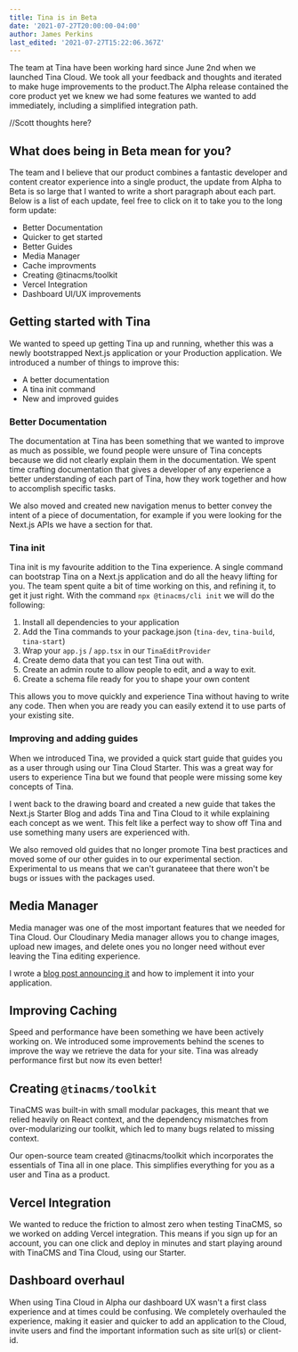 ```yaml
---
title: Tina is in Beta
date: '2021-07-27T20:00:00-04:00'
author: James Perkins
last_edited: '2021-07-27T15:22:06.367Z'
---
```

The team at Tina have been working hard since June 2nd when we launched Tina Cloud. We took all your feedback and thoughts and iterated to make huge improvements to the product.The Alpha release contained the core product yet we knew we had some features we wanted to add immediately, including a simplified integration path.

//Scott thoughts here?


## What does being in Beta mean for you?

The team and I believe that our product combines a fantastic developer and content creator experience into a single product, the update from Alpha to Beta is so large that I wanted to write a short paragraph about each part. Below is a list of each update, feel free to click on it to take you to the long form update:


- Better Documentation
- Quicker to get started
- Better Guides
- Media Manager 
- Cache improvments
- Creating @tinacms/toolkit
- Vercel Integration
- Dashboard UI/UX improvements


## Getting started with Tina

We wanted to speed up getting Tina up and running, whether this was a newly bootstrapped Next.js application or your Production application. We introduced a number of things to improve this:

* A better documentation
* A tina init command
* New and improved guides

### Better Documentation

The documentation at Tina has been something that we wanted to improve as much as possible, we found people were unsure of Tina concepts because we did not clearly explain them in the documentation. We spent time crafting documentation that gives a developer of any experience a better understanding of each part of Tina, how they work together and how to accomplish specific tasks. 

We also moved and created new navigation menus to better convey the intent of a piece of documentation, for example if you were looking for the Next.js APIs we have a section for that. 

### Tina init

Tina init is my favourite addition to the Tina experience. A single command can bootstrap Tina on a Next.js application and do all the heavy lifting for you. The team spent quite a bit of time working on this, and refining it, to get it just right.  With the command `npx @tinacms/cli init` we will do the following:

1. Install all dependencies to your application
2. Add the Tina commands to your package.json (`tina-dev`, `tina-build`, `tina-start`)
3. Wrap your `app.js` / `app.tsx` in our `TinaEditProvider`
4. Create demo data that you can test Tina out with.
5. Create an admin route to allow people to edit, and a way to exit.
6. Create a schema file ready for you to shape your own content

This allows you to move quickly and experience Tina without having to write any code. Then when you are ready you can easily extend it to use parts of your existing site.

### Improving and adding guides

When we introduced Tina, we provided a quick start guide that guides you as a user through using our Tina Cloud Starter. This was a great way for users to experience Tina but we found that people were missing some key concepts of Tina.

I went back to the drawing board and created a new guide that takes the Next.js Starter Blog and adds Tina and Tina Cloud to it while explaining each concept as we went. This felt like a perfect way to show off Tina and use something many users are experienced with.

We also removed old guides that no longer promote Tina best practices and moved some of our other guides in to our experimental section. Experimental to us means that we can't guranateee that there won't be bugs or issues with the packages used. 

## Media Manager

Media manager was one of the most important features that we needed for Tina Cloud. Our Cloudinary Media manager allows you to change images, upload new images, and delete ones you no longer need without ever leaving the Tina editing experience. 

I wrote a [blog post announcing it](/blog/manage-your-media-with-cloudinary/) and how to implement it into your application.

## Improving Caching

Speed and performance have been something we have been actively working on. We introduced some improvements behind the scenes to improve the way we retrieve the data for your site. Tina was already performance first but now its even better! 


## Creating `@tinacms/toolkit`

TinaCMS was built-in with small modular packages, this meant that we relied heavily on React context, and the dependency mismatches from over-modularizing our toolkit, which led to many bugs related to missing context.

Our open-source team created @tinacms/toolkit which incorporates the essentials of Tina all in one place. This simplifies everything for you as a user and Tina as a product.

## Vercel Integration

We wanted to reduce the friction to almost zero when testing TinaCMS, so we worked on adding Vercel integration. This means if you sign up for an account, you can one click and deploy in minutes and start playing around with TinaCMS and Tina Cloud, using our Starter. 

## Dashboard overhaul

When using Tina Cloud in Alpha our dashboard UX wasn't a first class experience and at times could be confusing. We completely overhauled the experience, making it easier and quicker to add an application to the Cloud, invite users and find the important information such as site url(s) or client-id.

